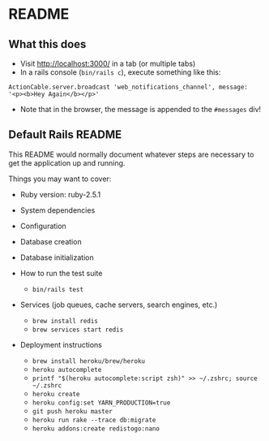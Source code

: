 # README

## What this does

* Visit [http://localhost:3000/](http://localhost:3000/) in a tab (or multiple tabs)
* In a rails console (`bin/rails c`), execute something like this:
```
ActionCable.server.broadcast 'web_notifications_channel', message: '<p><b>Hey Again</b></p>'
```
* Note that in the browser, the message is appended to the `#messages` div!

## Default Rails README

This README would normally document whatever steps are necessary to get the
application up and running.

Things you may want to cover:

* Ruby version: ruby-2.5.1

* System dependencies

* Configuration

* Database creation

* Database initialization

* How to run the test suite
  * `bin/rails test`
* Services (job queues, cache servers, search engines, etc.)
  * `brew install redis`
  * `brew services start redis`

* Deployment instructions
  * `brew install heroku/brew/heroku`
  * `heroku autocomplete`
  * `printf "$(heroku autocomplete:script zsh)" >> ~/.zshrc; source ~/.zshrc`
  * `heroku create`
  * `heroku config:set YARN_PRODUCTION=true`
  * `git push heroku master`
  * `heroku run rake --trace db:migrate`
  * `heroku addons:create redistogo:nano`

